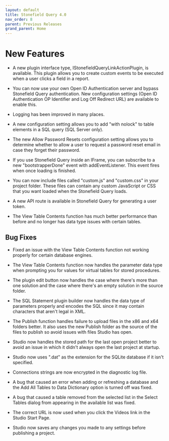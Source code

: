 ```yaml
---
layout: default
title: Stonefield Query 4.0
nav_order: 8
parent: Previous Releases
grand_parent: Home
---
```


# New Features

* A new plugin interface type, IStonefieldQueryLinkActionPlugin, is available. This plugin allows you to create custom events to be executed when a user clicks a field in a report.

* You can now use your own Open ID Authentication server and bypass Stonefield Query authentication. New configuration settings (Open ID Authentication OP Identifier and Log Off Redirect URL) are available to enable this.

* Logging has been improved in many places.

* A new configuration setting allows you to add "with nolock" to table elements in a SQL query (SQL Server only).

* The new Allow Password Resets configuration setting allows you to determine whether to allow a user to request a password reset email in case they forget their password.

* If you use Stonefield Query inside an IFrame, you can subscribe to a new "bootstrapperDone" event with addEventListener. This event fires when once loading is finished.

* You can now include files called "custom.js" and "custom.css" in your project folder. These files can contain any custom JavaScript or CSS that you want loaded when the Stonefield Query loads.

* A new API route is available in Stonefield Query for generating a user token.

* The View Table Contents function has much better performance than before and no longer has data type issues with certain tables.

## Bug Fixes

* Fixed an issue with the View Table Contents function not working properly for certain database engines.

* The View Table Contents function now handles the parameter data type when prompting you for values for virtual tables for stored procedures.

* The plugin edit button now handles the case where there's more than one solution and the case where there's an empty solution in the source folder.

* The SQL Statement plugin builder now handles the data type of parameters properly and encodes the SQL since it may contain characters that aren't legal in XML.

* The Publish function handles failure to upload files in the x86 and x64 folders better. It also uses the new Publish folder as the source of the files to publish so avoid issues with files Studio has open.

* Studio now handles the stored path for the last open project better to avoid an issue in which it didn't always open the last project at startup.

* Studio now uses ".dat" as the extension for the SQLite database if it isn't specified.

* Connections strings are now encrypted in the diagnostic log file.

* A bug that caused an error when adding or refreshing a database and the Add All Tables to Data Dictionary option is turned off was fixed.

* A bug that caused a table removed from the selected list in the Select Tables dialog from appearing in the available list was fixed.

* The correct URL is now used when you click the Videos link in the Studio Start Page.

* Studio now saves any changes you made to any settings before publishing a project.